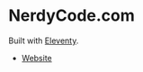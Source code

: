 # NerdyCode.com

Built with [Eleventy](https://github.com/11ty/eleventy).

- [Website](https://www.nerdycode.com/)
